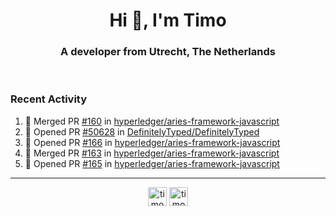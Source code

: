 <h1 align="center">Hi 👋, I'm Timo</h1>
<h3 align="center">A developer from Utrecht, The Netherlands</h3>
<br/>
<!-- https://github.com/rahuldkjain/github-profile-readme-generator --!>

<!--  <p align="left"><img src="https://github-readme-stats.vercel.app/api?username=timoglastra&show_icons=true&count_private=true&" alt="timoglastra" /></p> --!>

<!--
Github language stats
<p align="left"><img src="https://github-readme-stats.vercel.app/api/top-langs/?username=timoglastra&layout=compact" alt="timoglastra" /><p>
-->

<!-- Codestats language stats -->
<!-- <p align="left"><img src="https://codestats-readme.vercel.app/api/top-langs/?username=timoglastra&layout=compact&language_count=12" alt="timoglastra" /><p>    --!>
  
<h3>Recent Activity</h3>

<!--START_SECTION:activity-->
1. 🎉 Merged PR [#160](https://github.com/hyperledger/aries-framework-javascript/pull/160) in [hyperledger/aries-framework-javascript](https://github.com/hyperledger/aries-framework-javascript)
2. 💪 Opened PR [#50628](https://github.com/DefinitelyTyped/DefinitelyTyped/pull/50628) in [DefinitelyTyped/DefinitelyTyped](https://github.com/DefinitelyTyped/DefinitelyTyped)
3. 💪 Opened PR [#166](https://github.com/hyperledger/aries-framework-javascript/pull/166) in [hyperledger/aries-framework-javascript](https://github.com/hyperledger/aries-framework-javascript)
4. 🎉 Merged PR [#163](https://github.com/hyperledger/aries-framework-javascript/pull/163) in [hyperledger/aries-framework-javascript](https://github.com/hyperledger/aries-framework-javascript)
5. 💪 Opened PR [#165](https://github.com/hyperledger/aries-framework-javascript/pull/165) in [hyperledger/aries-framework-javascript](https://github.com/hyperledger/aries-framework-javascript)
<!--END_SECTION:activity-->

---

<p align="center">
<a href="https://twitter.com/timoglastra" target="blank"><img align="center" src="https://cdn.jsdelivr.net/npm/simple-icons@3.0.1/icons/twitter.svg" alt="timoglastra" height="30" width="30" /></a>
<a href="https://linkedin.com/in/timoglastra" target="blank"><img align="center" src="https://cdn.jsdelivr.net/npm/simple-icons@3.0.1/icons/linkedin.svg" alt="timoglastra" height="30" width="30" /></a>
</p>



